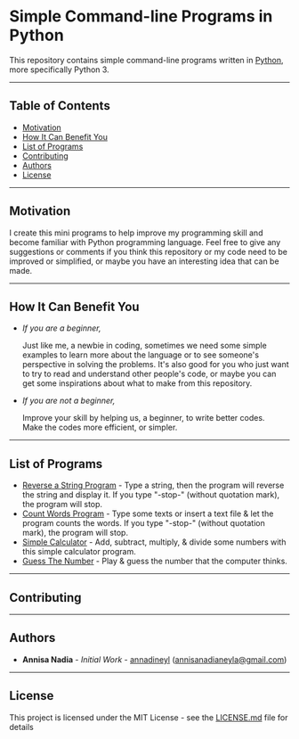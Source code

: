 # Simple Command-line Programs in Python
This repository contains simple command-line programs written in [Python](https://www.python.org/), more specifically Python 3.

---

## Table of Contents
* [Motivation](#motivation)
* [How It Can Benefit You](#how-it-can-benefit-you)
* [List of Programs](#list-of-programs)
* [Contributing](#contributing)
* [Authors](#authors)
* [License](#license)

---

## Motivation
I create this mini programs to help improve my programming skill and become familiar with Python programming language.
Feel free to give any suggestions or comments if you think this repository or my code need to be improved or simplified, or maybe you have an interesting idea that can be made.

---

## How It Can Benefit You
* *If you are a beginner,*

     Just like me, a newbie in coding, sometimes we need some simple examples 
     to learn more about the language or to see someone's perspective in solving the problems.
     It's also good for you who just want to try to read and understand other people's code,
     or maybe you can get some inspirations about what to make from this repository.

* *If you are not a beginner,*

     Improve your skill by helping us, a beginner, to write better codes.      
     Make the codes more efficient, or simpler.

---

## List of Programs
* [Reverse a String Program](https://github.com/annisanadia/simple-command-line-programs-in-python/blob/master/reverse_string.py) - 
Type a string, then the program will reverse the string and display it. If you type "-stop-" (without quotation mark), the program will stop.
* [Count Words Program](https://github.com/annadineyl/simple-command-line-programs-in-python/blob/master/word_counter.py) - Type some texts or insert a text file & let the program counts the words. If you type "-stop-" (without quotation mark), the program will stop.
* [Simple Calculator](https://github.com/annadineyl/simple-command-line-programs-in-python/blob/master/simple_calculator.py) - Add, subtract, multiply, & divide some numbers with this simple calculator program.
* [Guess The Number](https://github.com/annadineyl/simple-command-line-programs-in-python/blob/master/guess_number.py) - Play & guess the number that the computer thinks.

---

## Contributing

---

## Authors
* **Annisa Nadia** - *Initial Work* - [annadineyl](https://github.com/annadineyl) (annisanadianeyla@gmail.com)

---

## License
This project is licensed under the MIT License - see the [LICENSE.md](https://github.com/annisanadia/simple-command-line-programs-in-python/blob/master/LICENSE) file for details
